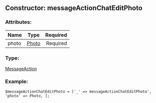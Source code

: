 ## Constructor: messageActionChatEditPhoto  

### Attributes:

| Name     |    Type       | Required |
|----------|:-------------:|---------:|
|photo|[Photo](../types/Photo.md) | Required|
### Type: 

[MessageAction](../types/MessageAction.md)
### Example:

```
$messageActionChatEditPhoto = ['_' => messageActionChatEditPhoto', 'photo' => Photo, ];
```
